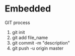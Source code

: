 # Embedded

GIT process

1. git init
2. git add file_name
3. git commit -m "description" 
4. git push -u origin master

